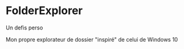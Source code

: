 # FolderExplorer

Un defis perso

Mon propre explorateur de dossier "inspiré" de celui de Windows 10

